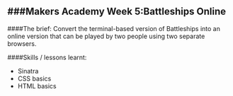 ###Makers Academy Week 5:Battleships Online
-----------------------------------------

####The brief: Convert the terminal-based version of Battleships into an online version that can be played by two people using two separate browsers.

####Skills / lessons learnt:
 * Sinatra
 * CSS basics
 * HTML basics
